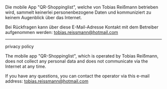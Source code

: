 
Die mobile App "QR-Shoppinglist", welche von Tobias Reißmann betrieben wird,
sammelt keinerlei personenbezogene Daten und kommuniziert zu keinem Augenblick über das Internet.

Bei Rückfragen kann über diese E-Mail-Adresse Kontakt mit dem Betreiber aufgenommen werden:
tobias.reissmann@hotmail.com

________________________________________________________________________________________________

privacy policy

The mobile app "QR-Shoppinglist", which is operated by Tobias Reißmann,
does not collect any personal data and does not communicate via the Internet at any time.

If you have any questions, you can contact the operator via this e-mail address:
tobias.reissmann@hotmail.com
